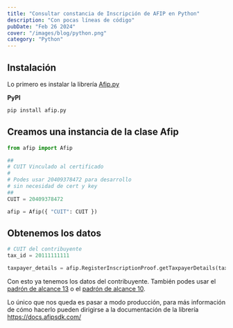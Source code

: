 ```yaml
---
title: "Consultar constancia de Inscripción de AFIP en Python"
description: "Con pocas líneas de código"
pubDate: "Feb 26 2024"
cover: "/images/blog/python.png"
category: "Python"
---
```


## Instalación

Lo primero es instalar la librería [Afip.py](https://github.com/AfipSDK/afip.py)

**PyPI**

```bash
pip install afip.py
```

## Creamos una instancia de la clase Afip

```python
from afip import Afip

## 
# CUIT Vinculado al certificado
# 
# Podes usar 20409378472 para desarrollo
# sin necesidad de cert y key
## 
CUIT = 20409378472

afip = Afip({ "CUIT": CUIT })
```

## Obtenemos los datos

```python
# CUIT del contribuyente
tax_id = 20111111111

taxpayer_details = afip.RegisterInscriptionProof.getTaxpayerDetails(tax_id)
```

Con esto ya tenemos los datos del contribuyente. También podes usar el [padrón de alcance 13](https://docs.afipsdk.com/paso-a-paso/web-services/padron-alcance-13) o el [padrón de alcance 10](https://docs.afipsdk.com/paso-a-paso/web-services/padron-alcance-10).


Lo único que nos queda es pasar a modo producción, para más información de cómo hacerlo pueden dirigirse a la documentación de la librería https://docs.afipsdk.com/